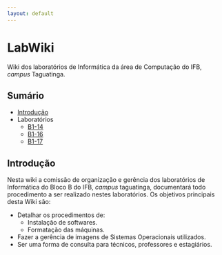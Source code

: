 ```yaml
---
layout: default
---
```


# LabWiki

Wiki dos laboratórios de Informática da área de Computação do IFB, *campus*
Taguatinga.

## Sumário
- [Introdução](#introducao)
- Laboratórios
    - [B1-14](b1-14)
    - [B1-16](b1-16)
    - [B1-17](b1-17)


## Introdução

Nesta wiki a comissão de organização e gerência dos laboratórios de Informática
do Bloco B do IFB, *campus* taguatinga, documentará todo procedimento a ser
realizado nestes laboratórios. Os objetivos principais desta Wiki são:

- Detalhar os procedimentos de:
    -  Instalação de softwares.
    -  Formatação das máquinas.
- Fazer a gerência de imagens de Sistemas Operacionais utilizados.
- Ser uma forma de consulta para técnicos, professores e estagiários.
